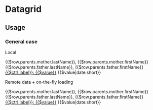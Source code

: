# Datagrid

<component-status cx-design="complete" ux="prototype"></component-status>

## Usage

### General case

Local

<oui-datagrid
  rows="$ctrl.data"
  page-size="25">
  <oui-column property="firstName" sortable="asc"></oui-column>
  <oui-column property="lastName" sortable></oui-column>
  <oui-column title="'Mère'" property="parents.mother.lastName" sortable>
    {{$row.parents.mother.lastName}}, {{$row.parents.mother.firstName}}
  </oui-column>
  <oui-column title="'Père'" property="parents.father.lastName" sortable>
    {{$row.parents.father.lastName}}, {{$row.parents.father.firstName}}
  </oui-column>
  <oui-column property="email" sortable>
    <a href="mailto:{{$value}}">{{$ctrl.label}}: {{$value}}</a>
  </oui-column>
  <oui-column property="phone"></oui-column>
  <oui-column property="birth" sortable>
    {{$value|date:short}}
  </oui-column>
</oui-datagrid>

Remote data + on-the-fly loading

<oui-datagrid
  rows-loader="$ctrl.loadPartialData($config)"
  row-loader="$ctrl.loadRow($row)"
  page-size="25">
  <oui-column property="firstName" sortable="asc"></oui-column>
  <oui-column property="lastName" sortable></oui-column>
  <oui-column title="'Mère'" property="parents.mother.lastName" sortable>
    {{$row.parents.mother.lastName}}, {{$row.parents.mother.firstName}}
  </oui-column>
  <oui-column title="'Père'" property="parents.father.lastName" sortable>
    {{$row.parents.father.lastName}}, {{$row.parents.father.firstName}}
  </oui-column>
  <oui-column property="email" sortable>
    <a href="mailto:{{$value}}">{{$ctrl.label}}: {{$value}}</a>
  </oui-column>
  <oui-column property="phone"></oui-column>
  <oui-column property="birth" sortable>
    {{$value|date:short}}
  </oui-column>
</oui-datagrid>
